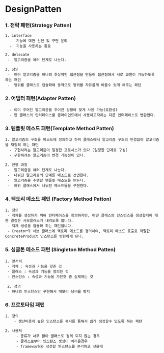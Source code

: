 # DesignPatten

### 1. 전략 패턴(Strategy Patten)

    1. interface
      -  기능에 대한 선언 및 구현 분리
      -  기능을 사용하는 통로

    2. delecate
     -  알고리즘을 여러 단계로 나눈다.
     
    3. 정의
     -  여러 알고리즘을 하나의 추상적인 접근점을 만들어 접근점에서 서로 교환이 가능하도록 하는 패턴
     -  행위를 클래스로 캡슐화해 동적으로 행위를 자유롭게 바꿀수 있게 해주는 패턴


### 2. 어뎁터 패턴(Adapter Patten)

      - 이미 주어진 알고리즘을 주어진 상황에 맞게 사용 가능(호환성)
      - 한 클래스의 인터페이스를 클라이언트에서 사용하고자하는 다른 인터페이스로 변환한다.

### 3. 템플릿 메소드 패턴(Template Method Patten)

    1. 알고리즘의 구조를 메소드에 정의하고 하위 클래스에서 알고리즘 구조의 변경없이 알고리즘을 재정의 하는 패턴
      - 구현하려는 알고리즘이 일정한 프로세스가 있다 (일정한 단계로 구성)
      - 구현하려는 알고리즘이 변경 가능성이 있다.

    2. 진행 과정
     -  알고리즘을 여러 단계로 나눈다.
     -  나눠진 알고리즘의 단계를 메소드로 선언한다.
     -  알고리즘을 수행할 템플릿 메소드를 만든다.
     -  하위 클래스에서 나눠진 메소드들을 구현한다.
     
### 4. 팩토리 메소드 패턴 (Factory Method Patton)

    1. 정의
     - 객체를 생성하기 위해 인터페이스를 정의하지만, 어떤 클래스의 인스턴스를 생성할지에 대한 결정은 서브클래스가 내리도록 합니다.
     - 객체 생성을 캡슐화 하는 패턴입니다.
     - Creator의 서브 클래스에 팩토리 메소드를 정의하여, 팩토리 메소드 호출로 적절한 ConcreteProduct 인스턴스를 반환하게 된다.
     
### 5. 싱글톤 메소드 패턴 (Singleton Method Patten)

    1. 앞서서
     - 객체 : 속성과 기능을 갖춘 것
     - 클래스 : 속성과 기능을 정의한 것
     - 인스턴스 : 속성과 기능을 가진것 중 실제하는 것
     
     2. 정의
     - 하나의 인스턴스만 구현해서 메모리 낭비를 방지
     
 ### 6. 프로토타입 패턴

    1. 정의
        - 생산비용이 높은 인스턴스를 복사를 통해서 쉽게 생성할수 있도록 하는 패턴
        
    2. 사용처
         - 종류가 너무 많아 클래스로 정의 되지 않는 경우
         - 클래스로부터 인스턴스 생성이 어러운경우
         - framework와 생성할 인스턴스를 분리하고 싶을때